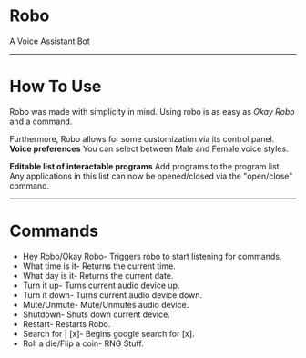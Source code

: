 # Robo
A Voice Assistant Bot

-------------------------------------------------------------------------------
# How To Use

Robo was made with simplicity in mind. Using robo is as easy as <i>Okay Robo</i> and a command.

Furthermore, Robo allows for some customization via its control panel.
<b>Voice preferences</b>
You can select between Male and Female voice styles.

<b>Editable list of interactable programs</b>
Add programs to the program list. Any applications in this list can now be opened/closed via the "open/close" command.

-------------------------------------------------------------------------------
# Commands

  * Hey Robo/Okay Robo- Triggers robo to start listening for commands.
  * What time is it- Returns the current time.
  * What day is it-  Returns the current date.
  * Turn it up-  Turns current audio device up.
  * Turn it down-  Turns current audio device down.
  * Mute/Unmute- Mute/Unmutes audio device.
  * Shutdown- Shuts down current device.
  * Restart- Restarts Robo.
  * Search for | [x]- Begins google search for [x].
  * Roll a die/Flip a coin- RNG Stuff.

